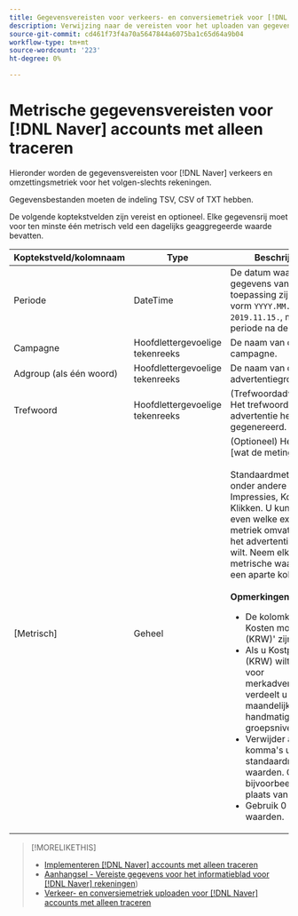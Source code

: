 ```yaml
---
title: Gegevensvereisten voor verkeers- en conversiemetriek voor [!DNL Naver] accounts met alleen traceren
description: Verwijzing naar de vereisten voor het uploaden van gegevens voor [!DNL Naver] accounts met het kenmerk Alleen bijhouden.
source-git-commit: cd461f73f4a70a5647844a6075ba1c65d64a9b04
workflow-type: tm+mt
source-wordcount: '223'
ht-degree: 0%

---
```


# Metrische gegevensvereisten voor [!DNL Naver] accounts met alleen traceren

Hieronder worden de gegevensvereisten voor [!DNL Naver] verkeers en omzettingsmetriek voor het volgen-slechts rekeningen.

Gegevensbestanden moeten de indeling TSV, CSV of TXT hebben.

De volgende koptekstvelden zijn vereist en optioneel. Elke gegevensrij moet voor ten minste één metrisch veld een dagelijks geaggregeerde waarde bevatten.

| Koptekstveld/kolomnaam | Type | Beschrijving |
| ---- | ---- | ---- |
| Periode | DateTime | De datum waarop de gegevens van toepassing zijn, in de vorm `YYYY.MM.DD.` (zoals `2019.11.15.`, met een periode na de dag). |
| Campagne | Hoofdlettergevoelige tekenreeks | De naam van de campagne. |
| Adgroup (als één woord) | Hoofdlettergevoelige tekenreeks | De naam van de advertentiegroep. |
| Trefwoord | Hoofdlettergevoelige tekenreeks | (Trefwoordadvertenties) Het trefwoord dat de advertentie heeft gegenereerd. |
| [Metrisch] | Geheel | (Optioneel) Het aantal [wat de meting is].</br><br>Standaardmetriek zijn onder andere Impressies, Kosten en Klikken. U kunt om het even welke extra metriek omvatten u van het advertentienetwerk wilt. Neem elke metrische waarde op in een aparte kolom.<br><br><b>Opmerkingen:</b><ul><li>De kolomkop voor Kosten moet &#39;Kosten (KRW)&#39; zijn.</li><li>Als u Kostprijs (KRW) wilt opnemen voor merkadvertenties, verdeelt u de vaste maandelijkse kosten handmatig op groepsniveau.</li><li>Verwijder alle komma&#39;s uit standaardmetrische waarden. Gebruik bijvoorbeeld 1000 in plaats van 1000.</li><li>Gebruik 0 voor null-waarden.</li></ul> |

>[!MORELIKETHIS]
>
>* [Implementeren [!DNL Naver] accounts met alleen traceren](/help/search-social-commerce/campaign-management/naver-tracking-only-account-implement.md)
>* [Aanhangsel - Vereiste gegevens voor het informatieblad voor [!DNL Naver] rekeningen](/help/search-social-commerce/campaign-management/bulksheets/bulksheet-data-formats/bulksheet-data-naver.md))
>* [Verkeer- en conversiemetriek uploaden voor [!DNL Naver] accounts met alleen traceren](/help/search-social-commerce/tools/metrics-upload-tracking-campaigns/naver-tracking-campaigns-upload-metrics.md)

